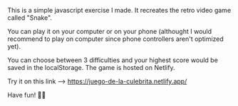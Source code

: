 This is a simple javascript exercise I made. It recreates the retro video game called "Snake".

You can play it on your computer or on your phone (althought I would recommend to play on computer since phone controllers aren't optimized yet).

You can choose between 3 difficulties and your highest score would be saved in the localStorage.
The game is hosted on Netlify.

Try it on this link --> https://juego-de-la-culebrita.netlify.app/

Have fun! 🐍💕
